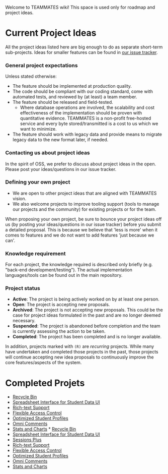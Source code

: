 Welcome to TEAMMATES wiki! This space is used only for roadmap and project ideas.

# Current Project Ideas

All the project ideas listed here are big enough to do as separate short-term sub-projects. Ideas for smaller features can be found in [our issue tracker](../issues).

### General project expectations

Unless stated otherwise:

* The feature should be implemented at production quality.
* The code should be compliant with our coding standard, come with automated tests, and reviewed by (at least) a team member.
* The feature should be released and field-tested.
  * Where database operations are involved, the scalability and cost effectiveness of the implementation should be proven with quantitative evidence. TEAMMATES is a non-profit free-hosted service and every byte stored/transmitted is a cost to us which we want to minimize.
* The feature should work with legacy data and provide means to migrate legacy data to the new format later, if needed.

### Contacting us about project ideas

In the spirit of OSS, we prefer to discuss about project ideas in the open. Please post your ideas/questions in our issue tracker.

### Defining your own project

* We are open to other project ideas that are aligned with TEAMMATES vision.
* We also welcome projects to improve tooling support (tools to manage our projects and the community) for existing projects or for the team.

When proposing your own project, be sure to bounce your project ideas off us (by posting your ideas/questions in our issue tracker) before you submit a detailed proposal.
This is because we believe that 'less is more' when it comes to features and we do not want to add features 'just because we can'.

### Knowledge requirement

For each project, the knowledge required is described only briefly (e.g. "back-end development/testing"). The actual implementation languages/tools can be found out in the main repository.

### Project status

* **Active**: The project is being actively worked on by at least one person.
* **Open**: The project is accepting new proposals.
* **Archived**: The project is not accepting new proposals. This could be the case for project ideas formulated in the past and are no longer deemed necessary.
* **Suspended**: The project is abandoned before completion and the team is currently assessing the action to be taken.
* **Completed**: The project has been completed and is no longer available.

In addition, projects marked with `(R)` are *recurring* projects. While many have undertaken and completed those projects in the past, those projects will continue accepting new idea proposals to continuously improve the core features/aspects of the system.

# Completed Projets  
* [Recycle Bin](./Recycle-Bin)
* [Spreadsheet Interface for Student Data UI](./Spreadsheet-Interface-for-Student-Data-UI)
* [Rich-text Support](./Rich-text-Support)
* [Flexible Access Control](./Flexible-Access-Control)
* [Optimized Student Profiles](./Optimized-Student-Profiles)
* [Omni Comments](./Omni-Comments)
* [Stats and Charts](./Stats-and-Charts)  * [Recycle Bin](./Recycle-Bin)
* [Spreadsheet Interface for Student Data UI](./Spreadsheet-Interface-for-Student-Data-UI)
* [Sessions Plus](./Sessions-Plus)
* [Rich-text Support](./Rich-text-Support)
* [Flexible Access Control](./Flexible-Access-Control)
* [Optimized Student Profiles](./Optimized-Student-Profiles)
* [Omni Comments](./Omni-Comments)
* [Stats and Charts](./Stats-and-Charts)